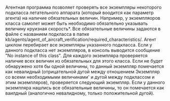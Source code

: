Агентная программа позволяет проверять все экземпляры некоторого подкласса
летательного аппарата (который воодится как параметр агента) на наличие
обязательных величин. Например, у экземпляоров класса самолет может
быть необходимо обязательно указывать величину круизная скорость*. Все
обязательные величины задаются в файле с названием подкласса в папке 
kb/agents/agent_of_aircraft_verification/required_characteristics/.
Агент циклом перебирает все экземпляры указанного подкласса. Если у данного
подкласса нет экземпляров, в консоль выводится сообщение "No instance of this
class". Для каждого экземпляра проверяется наличие всех величин из обязательных
для этого класса. Если не будет обнаружено хотя бы одной величины, то данный
экземпляр помечается как невалидный (отрицательной дугой между отношением
Экземпляр со всеми необходимыми величинами' и дугой между подклассом и этим экземпляров),
проверяется следующий экземпляр. Если у данного экземпляра нашлись все
обязательные величины, то он помечается как ваилдный (аналогично невалидному,
только положительной дугой).
